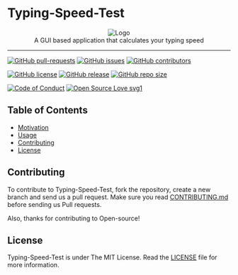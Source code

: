 # Typing-Speed-Test
<p align="center">
    <img src="https://i.ibb.co/2MqRKFv/Logo.jpg" alt="Logo" border="0">
    <br>A GUI based application that calculates your typing speed
</p>

---

[![GitHub pull-requests](https://img.shields.io/github/issues-pr/SVijayB/Typing-Speed-Test.svg)](https://github.com/SVijayB/Typing-Speed-Test/pulls)
[![GitHub issues](https://img.shields.io/github/issues/SVijayB/Typing-Speed-Test.svg)](https://github.com/SVijayB/Typing-Speed-Test/issues)
[![GitHub contributors](https://img.shields.io/github/contributors/SVijayB/Typing-Speed-Test.svg)](https://github.com/SVijayB/Typing-Speed-Test/graphs/contributors)

[![GitHub license](https://img.shields.io/github/license/SVijayB/Typing-Speed-Test.svg)](https://github.com/SVijayB/Typing-Speed-Test/blob/master/LICENSE)
[![GitHub release](https://img.shields.io/github/release/SVijayB/Typing-Speed-Test.svg)](https://github.com/SVijayB/Typing-Speed-Test/releases)
[![GitHub repo size](https://img.shields.io/github/repo-size/SVijayB/Typing-Speed-Test)](https://github.com/SVijayB/Typing-Speed-Test)

[![Code of Conduct](https://img.shields.io/badge/code%20of-conduct-ff69b4.svg?style=flat)](https://github.com/SVijayB/Typing-Speed-Test/blob/master/.github/CODE_OF_CONDUCT.md)
[![Open Source Love svg1](https://badges.frapsoft.com/os/v1/open-source.svg?v=103)](https://github.com/SVijayB/Typing-Speed-Test/blob/master/.github/CONTRIBUTING.md)

## Table of Contents

- [Motivation](#Motivation)
- [Usage](#Usage)
- [Contributing](#Contributing)
- [License](#License)

## Contributing 

To contribute to Typing-Speed-Test, fork the repository, create a new branch and send us a pull request. Make sure you read [CONTRIBUTING.md](https://github.com/SVijayB/Typing-Speed-Test/blob/master/.github/CONTRIBUTING.md) before sending us Pull requests. 

Also, thanks for contributing to Open-source!

## License 

Typing-Speed-Test is under The MIT License. Read the [LICENSE](https://github.com/SVijayB/Typing-Speed-Test/blob/master/LICENSE) file for more information.